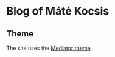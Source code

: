 # Blog of Máté Kocsis

## Theme

The site uses the [Mediator theme](https://github.com/dirkfabisch/mediator).
